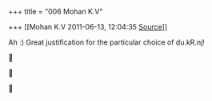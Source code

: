 +++
title = "006 Mohan K.V"

+++
[[Mohan K.V	2011-06-13, 12:04:35 [Source](https://groups.google.com/g/samskrita/c/e-iJqHM5Pr0)]]



Ah :) Great justification for the particular choice of du.kR.nj!  
  







